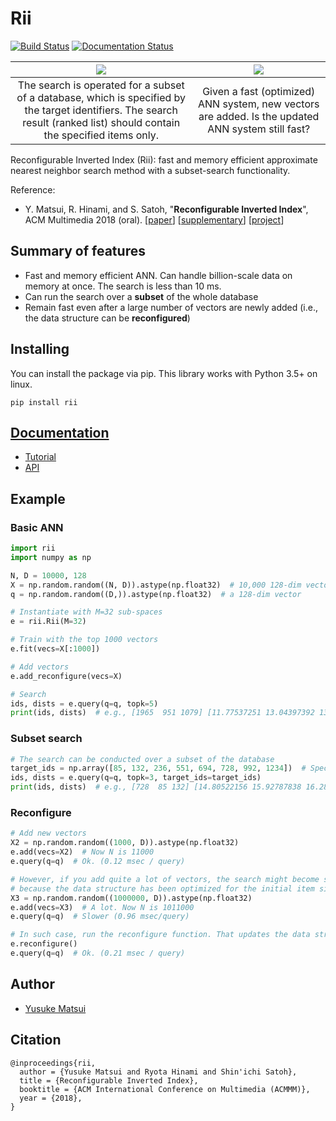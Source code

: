 # Rii

[![Build Status](https://travis-ci.org/matsui528/rii.svg?branch=master)](https://travis-ci.org/matsui528/rii)
[![Documentation Status](https://readthedocs.org/projects/rii/badge/?version=latest)](https://rii.readthedocs.io/en/latest/?badge=latest)


![](http://yusukematsui.me/project/rii/img/teaser1.png)  |  ![](http://yusukematsui.me/project/rii/img/teaser2.png)
:---:|:---:
The search is operated for a subset of a database, which is specified by the target identifiers. The search result (ranked list) should contain the specified items only. | Given a fast (optimized) ANN system, new vectors are added. Is the updated ANN system still fast?



Reconfigurable Inverted Index (Rii): fast and memory efficient approximate nearest neighbor search method
with a subset-search functionality.

Reference:
- Y. Matsui, R. Hinami, and S. Satoh, "**Reconfigurable Inverted Index**", ACM Multimedia 2018 (oral). [[paper]()] [[supplementary]()] [[project](http://yusukematsui.me/project/rii/rii.html)]

## Summary of features
- Fast and memory efficient ANN. Can handle billion-scale data on memory at once. The search is less than 10 ms.
- Can run the search over a **subset** of the whole database
- Remain fast even after a large number of vectors are newly added (i.e., the data structure can be **reconfigured**)


## Installing
You can install the package via pip. This library works with Python 3.5+ on linux.
```
pip install rii
```

## [Documentation](https://rii.readthedocs.io/en/latest/index.html)
- [Tutorial](https://rii.readthedocs.io/en/latest/source/tutorial.html)
- [API](https://rii.readthedocs.io/en/latest/source/api.html)

## Example

### Basic ANN

```python
import rii
import numpy as np

N, D = 10000, 128
X = np.random.random((N, D)).astype(np.float32)  # 10,000 128-dim vectors
q = np.random.random((D,)).astype(np.float32)  # a 128-dim vector

# Instantiate with M=32 sub-spaces
e = rii.Rii(M=32)

# Train with the top 1000 vectors
e.fit(vecs=X[:1000])

# Add vectors
e.add_reconfigure(vecs=X)

# Search
ids, dists = e.query(q=q, topk=5)
print(ids, dists)  # e.g., [1965  951 1079] [11.77537251 13.04397392 13.06065941]
```

### Subset search

```python
# The search can be conducted over a subset of the database
target_ids = np.array([85, 132, 236, 551, 694, 728, 992, 1234])  # Specified by IDs
ids, dists = e.query(q=q, topk=3, target_ids=target_ids)
print(ids, dists)  # e.g., [728  85 132] [14.80522156 15.92787838 16.28690338]
```

### Reconfigure

```python
# Add new vectors
X2 = np.random.random((1000, D)).astype(np.float32)
e.add(vecs=X2)  # Now N is 11000
e.query(q=q)  # Ok. (0.12 msec / query)

# However, if you add quite a lot of vectors, the search might become slower
# because the data structure has been optimized for the initial item size (N=10000)
X3 = np.random.random((1000000, D)).astype(np.float32) 
e.add(vecs=X3)  # A lot. Now N is 1011000
e.query(q=q)  # Slower (0.96 msec/query)

# In such case, run the reconfigure function. That updates the data structure
e.reconfigure()
e.query(q=q)  # Ok. (0.21 msec / query)
```



## Author
- [Yusuke Matsui](http://yusukematsui.me)

## Citation

    @inproceedings{rii,
      author = {Yusuke Matsui and Ryota Hinami and Shin'ichi Satoh},
      title = {Reconfigurable Inverted Index},
      booktitle = {ACM International Conference on Multimedia (ACMMM)},
      year = {2018},
    }


